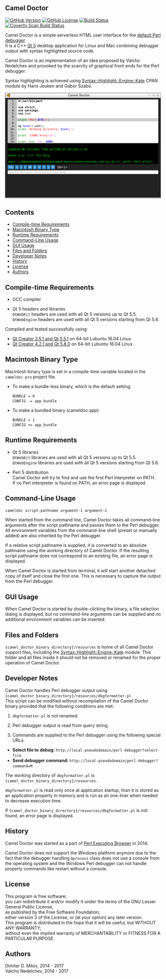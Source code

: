 Camel Doctor
--------------------------------------------------------------------------------

[![GitHub Version](https://img.shields.io/github/release/ddmitov/camel-doctor.svg)](https://github.com/ddmitov/camel-doctor/releases)
[![GitHub License](http://img.shields.io/badge/License-LGPL%20v3-blue.svg)](./LICENSE.md)
[![Build Status](https://travis-ci.org/ddmitov/camel-doctor.svg?branch=master)](https://travis-ci.org/ddmitov/camel-doctor)
[![Coverity Scan Build Status](https://scan.coverity.com/projects/11917/badge.svg)](https://scan.coverity.com/projects/ddmitov-camel-doctor)  

Camel Doctor is a simple serverless HTML user interface for the [default Perl debugger](http://perldoc.perl.org/perldebug.html).  
It is a C++ [Qt 5](https://www.qt.io/) desktop application for Linux and Mac combining debugger output with syntax highlighted source code.  

Camel Doctor is an implementation of an idea proposed by Valcho Nedelchev and provoked by the scarcity of graphical front ends for the Perl debugger.  

Syntax highlighting is achieved using [Syntax::Highlight::Engine::Kate](https://metacpan.org/release/Syntax-Highlight-Engine-Kate) CPAN module by Hans Jeuken and Gábor Szabó.  

![Camel Doctor](https://github.com/ddmitov/camel-doctor/raw/master/screenshot.png "Camel Doctor Screenshot")

## Contents
* [Compile-time Requirements](#compile-time-requirements)
* [Macintosh Binary Type](#macintosh-binary-type)
* [Runtime Requirements](#runtime-requirements)
* [Command-Line Usage](#command-line-usage)
* [GUI Usage](#gui-usage)
* [Files and Folders](#files-and-folders)
* [Developer Notes](#developer-notes)
* [History](#history)
* [License](#license)
* [Authors](#authors)

## Compile-time Requirements
* GCC compiler

* Qt 5 headers and libraries  
  ``QtWebKit`` headers are used with all Qt 5 versions up to Qt 5.5.  
  ``QtWebEngine`` headers are used with all Qt 5 versions starting from Qt 5.6.

Compiled and tested successfully using:
* [Qt Creator 3.5.1 and Qt 5.5.1](http://download.qt.io/archive/qt/5.5/5.5.1/) on 64-bit Lubuntu 16.04 Linux
* [Qt Creator 4.2.1 and Qt 5.8.0](http://download.qt.io/official_releases/qt/5.8/5.8.0/) on 64-bit Lubuntu 16.04 Linux

## Macintosh Binary Type
Macintosh binary type is set in a compile-time variable located in the ``cameldoc.pro`` project file.

* To make a bundle-less binary, which is the default setting:  

  ```QMake
  BUNDLE = 0
  CONFIG -= app_bundle
  ```

* To make a bundled binary (cameldoc.app):  

  ```QMake
  BUNDLE = 1
  CONFIG += app_bundle
  ```

## Runtime Requirements
* Qt 5 libraries  
``QtWebKit`` libraries are used with all Qt 5 versions up to Qt 5.5.  
``QtWebEngine`` libraries are used with all Qt 5 versions starting from Qt 5.6.

* Perl 5 distribution  
Camel Doctor will try to find and use the first Perl interpreter on PATH.  
If no Perl interpreter is found on PATH, an error page is displayed.

## Command-Line Usage

``cameldoc script-pathname argument-1 argument-2``  

When started from the command line, Camel Doctor takes all command-line arguments after the script pathname and passes them to the Perl debugger. All environment variables from the command-line shell (preset or manually added) are also inherited by the Perl debugger.  

If a relative script pathname is supplied, it is converted to an absolute pathname using the working directory of Camel Doctor. If the resulting script pathname does not correspond to an existing file, an error page is displayed.  

When Camel Doctor is started from terminal, it will start another detached copy of itself and close the first one. This is necessary to capture the output from the Perl debugger.

## GUI Usage

When Camel Doctor is started by double-clicking the binary, a file selection dialog is displayed, but no command-line arguments can be supplied and no additional environment variables can be inserted.

## Files and Folders
``{camel_doctor_binary_directory}/resources`` is home of all Camel Doctor support files, including the [Syntax::Highlight::Engine::Kate](https://metacpan.org/release/Syntax-Highlight-Engine-Kate) module. This folder and all files inside it should not be removed or renamed for the proper operation of Camel Doctor.  

## Developer Notes
Camel Doctor handles Perl debugger output using ``{camel_doctor_binary_directory}/resources/dbgformatter.pl``  
This script can be modified without recompilation of the Camel Doctor binary provided that the following conditions are met:

1. ``dbgformatter.pl`` is not renamed.

2. Perl debugger output is read from query string.

3. Commands are supplied to the Perl debugger using the following special URLs:
  * **Select file to debug:** ``http://local-pseudodomain/perl-debugger?select-file``
  * **Send debugger command:** ``http://local-pseudodomain/perl-debugger?command=M``

The working directory of ``dbgformatter.pl`` is ``{camel_doctor_binary_directory}/resources``.  

``dbgformatter.pl`` is read only once at application startup, than it is stored as an application property in memory and is run as an one-liner when needed to decrease execution time.  

If ``{camel_doctor_binary_directory}/resources/dbgformatter.pl`` is not found, an error page is displayed.

## History
Camel Doctor was started as a part of [Perl Executing Browser](https://www.github.com/ddmitov/perl-executing-browser) in 2014.  

Camel Doctor does not support the Windows platform anymore due to the fact that the debugger handling ``Qprocess`` class does not use a console from the operating system and the Windows Perl debugger can not handle properly commands like restart without a console.

## License
This program is free software;  
you can redistribute it and/or modify it under the terms of the GNU Lesser General Public License,  
as published by the Free Software Foundation;  
either version 3 of the License, or (at your option) any later version.  
This program is distributed in the hope that it will be useful, but WITHOUT ANY WARRANTY;  
without even the implied warranty of MERCHANTABILITY or FITNESS FOR A PARTICULAR PURPOSE.

## Authors
Dimitar D. Mitov, 2014 - 2017  
Valcho Nedelchev, 2014 - 2017  
